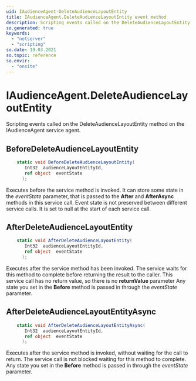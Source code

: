 ```yaml
---
uid: IAudienceAgent-DeleteAudienceLayoutEntity
title: IAudienceAgent.DeleteAudienceLayoutEntity event method
description: Scripting events called on the DeleteAudienceLayoutEntity method on the IAudienceAgent service agent.
so.generated: true
keywords:
  - "netserver"
  - "scripting"
so.date: 19.03.2021
so.topic: reference
so.envir:
  - "onsite"
---
```

# IAudienceAgent.DeleteAudienceLayoutEntity

Scripting events called on the <see cref='M:SuperOffice.CRM.Services.IAudienceAgent.DeleteAudienceLayoutEntity'>DeleteAudienceLayoutEntity</see> method on the <see cref='IAudienceAgent'>IAudienceAgent</see>  service agent.

## BeforeDeleteAudienceLayoutEntity
```cs
    static void BeforeDeleteAudienceLayoutEntity(
       Int32  audienceLayoutEntityId,
       ref object  eventState
      );
```
Executes before the service method is invoked.
It can store some state in the *eventState* parameter, that is passed to the **After** and **AfterAsync** methods in this service call.
Event state is not preserved between different service calls. It is set to null at the start of each service call.
## AfterDeleteAudienceLayoutEntity
```cs
    static void AfterDeleteAudienceLayoutEntity(
       Int32  audienceLayoutEntityId,
       ref object  eventState
      );
```
Executes after the service method has been invoked. The service waits for this method to complete before returning the result to the caller.
This service call has no return value, so there is no **returnValue** parameter
Any state you set in the **Before** method is passed in through the *eventState* parameter.
## AfterDeleteAudienceLayoutEntityAsync
```cs
    static void AfterDeleteAudienceLayoutEntityAsync(
       Int32  audienceLayoutEntityId,
       ref object  eventState
      );
```
Executes after the service method is invoked, without waiting for the call to return.
The service call is not blocked waiting for this method to complete.
Any state you set in the **Before** method is passed in through the *eventState* parameter.

